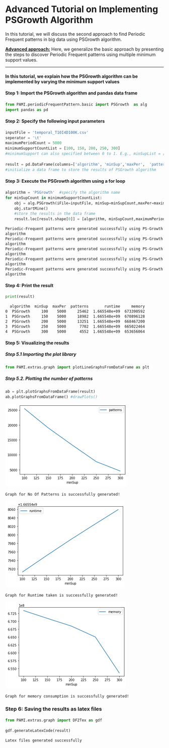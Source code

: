 # Advanced Tutorial on Implementing PSGrowth Algorithm


In this tutorial, we will discuss the second approach to find Periodic Frequent patterns in big data using PSGrowth algorithm.

[__Advanced approach:__](#advApproach) Here, we generalize the basic approach by presenting the steps to discover Periodic Frequent patterns using multiple minimum support values.

***

#### In this tutorial, we explain how the PSGrowth algorithm  can be implemented by varying the minimum support values

#### Step 1: Import the PSGrowth algorithm and pandas data frame


```python
from PAMI.periodicFrequentPattern.basic import PSGrowth  as alg
import pandas as pd
```

#### Step 2: Specify the following input parameters


```python
inputFile = 'temporal_T10I4D100K.csv'
seperator = '\t'
maximumPeriodCount = 5000
minimumSupportCountList = [100, 150, 200, 250, 300] 
#minimumSupport can also specified between 0 to 1. E.g., minSupList = [0.005, 0.006, 0.007, 0.008, 0.009]

result = pd.DataFrame(columns=['algorithm', 'minSup','maxPer',  'patterns','runtime', 'memory']) 
#initialize a data frame to store the results of PSGrowth algorithm
```

#### Step 3: Execute the PSGrowth algorithm using a for loop


```python
algorithm = 'PSGrowth'  #specify the algorithm name
for minSupCount in minimumSupportCountList:
    obj = alg.PSGrowth(iFile=inputFile, minSup=minSupCount,maxPer=maximumPeriodCount, sep=seperator)
    obj.startMine()
    #store the results in the data frame
    result.loc[result.shape[0]] = [algorithm, minSupCount,maximumPeriodCount, len(obj.getPatterns()), obj.getRuntime(), obj.getMemoryRSS()]

```

    Periodic-Frequent patterns were generated successfully using PS-Growth algorithm 
    Periodic-Frequent patterns were generated successfully using PS-Growth algorithm 
    Periodic-Frequent patterns were generated successfully using PS-Growth algorithm 
    Periodic-Frequent patterns were generated successfully using PS-Growth algorithm 
    Periodic-Frequent patterns were generated successfully using PS-Growth algorithm 


#### Step 4: Print the result


```python
print(result)
```

      algorithm  minSup  maxPer  patterns       runtime     memory
    0  PSGrowth     100    5000     25462  1.665548e+09  673390592
    1  PSGrowth     150    5000     18982  1.665548e+09  670896128
    2  PSGrowth     200    5000     13251  1.665548e+09  668467200
    3  PSGrowth     250    5000      7702  1.665548e+09  665022464
    4  PSGrowth     300    5000      4552  1.665548e+09  653656064


#### Step 5: Visualizing the results

##### Step 5.1 Importing the plot library


```python
from PAMI.extras.graph import plotLineGraphsFromDataFrame as plt
```

##### Step 5.2. Plotting the number of patterns


```python
ab = plt.plotGraphsFromDataFrame(result)
ab.plotGraphsFromDataFrame() #drawPlots()
```


    
![png](output_16_0.png)
    


    Graph for No Of Patterns is successfully generated!



    
![png](output_16_2.png)
    


    Graph for Runtime taken is successfully generated!



    
![png](output_16_4.png)
    


    Graph for memory consumption is successfully generated!


### Step 6: Saving the results as latex files

```python
from PAMI.extras.graph import DF2Tex as gdf

gdf.generateLatexCode(result)
```

    Latex files generated successfully

